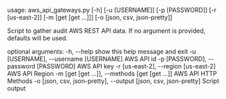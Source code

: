 usage: aws_api_gateways.py [-h] [-u [USERNAME]] [-p [PASSWORD]] [-r [us-east-2]] [-m [get [get ...]]] [-o [json, csv, json-pretty]]

Script to gather audit AWS REST API data. If no argument is provided, defaults will be used.

optional arguments:
  -h, --help            show this help message and exit
  -u [USERNAME], --username [USERNAME]
                        AWS API id
  -p [PASSWORD], --password [PASSWORD]
                        AWS API key
  -r [us-east-2], --region [us-east-2]
                        AWS API Region
  -m [get [get ...]], --methods [get [get ...]]
                        AWS API HTTP Methods
  -o [json, csv, json-pretty], --output [json, csv, json-pretty]
                        Script output

